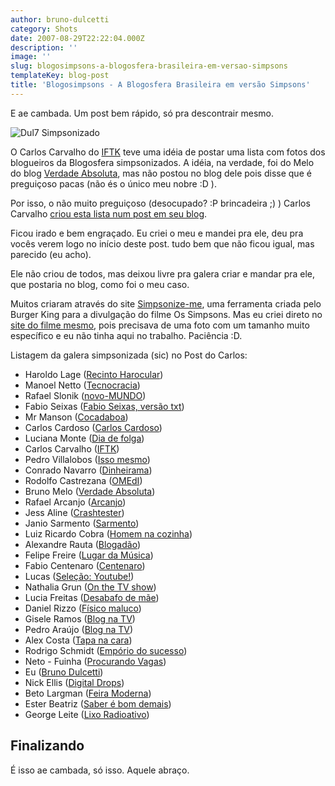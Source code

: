 ```yaml
---
author: bruno-dulcetti
category: Shots
date: 2007-08-29T22:22:04.000Z
description: ''
image: ''
slug: blogosimpsons-a-blogosfera-brasileira-em-versao-simpsons
templateKey: blog-post
title: 'Blogosimpsons - A Blogosfera Brasileira em versão Simpsons'
---
```


E ae cambada. Um post bem rápido, só pra descontrair mesmo.

![Dul7 Simpsonizado](/assets/images/posts/dul7_simpsons_melhor.jpg)

O Carlos Carvalho do <a href="http://www.iftk.com.br/wordpress" title="Visitar o Blog do Carlos Carvalho">IFTK</a> teve uma idéia de postar uma lista com fotos dos blogueiros da Blogosfera simpsonizados. A idéia, na verdade, foi do Melo do blog <a href="http://verdadeabsoluta.net/">Verdade Absoluta</a>, mas não postou no blog dele pois disse que é preguiçoso pacas (não és o único meu nobre :D ).

Por isso, o não muito preguiçoso (desocupado? :P brincadeira ;) ) Carlos Carvalho <a href="http://www.iftk.com.br/wordpress/2007/08/15/blogosfera-brasileira-simpsonizada/">criou esta lista num post em seu blog</a>.

Ficou irado e bem engraçado. Eu criei o meu e mandei pra ele, deu pra vocês verem logo no início deste post. tudo bem que não ficou igual, mas parecido (eu acho).

Ele não criou de todos, mas deixou livre pra galera criar e mandar pra ele, que postaria no blog, como foi o meu caso.

Muitos criaram através do site <a href="http://simpsonizeme.com/" title="crie o seu avatar dos Simpsons através do Simpsonize-me">Simpsonize-me</a>, uma ferramenta criada pelo Burger King para a divulgação do filme Os Simpsons. Mas eu criei direto no <a href="http://www.simpsonsmovie.com/" title="Visite o site do Filme dos Simpsons">site do filme mesmo</a>, pois precisava de uma foto com um tamanho muito específico e eu não tinha aqui no trabalho. Paciência :D.

Listagem da galera simpsonizada (sic) no Post do Carlos:

- Haroldo Lage (<a href="http://recintoharocular.blogspot.com/">Recinto Harocular</a>)
- Manoel Netto (<a href="http://www.tecnocracia.com.br/">Tecnocracia</a>)
- Rafael Slonik (<a href="http://novo-mundo.org/log/">novo-MUNDO</a>)
- Fabio Seixas (<a href="http://blog.fabioseixas.com.br/">Fabio Seixas, versão txt</a>)
- Mr Manson (<a href="http://www.cocadaboa.com/">Cocadaboa</a>)
- Carlos Cardoso (<a href="http://www.carloscardoso.com/">Carlos Cardoso</a>)
- Luciana Monte (<a href="http://diadefolga.com/">Dia de folga</a>)
- Carlos Carvalho (<a href="http://www.iftk.com.br/wordpress/">IFTK</a>)
- Pedro Villalobos (<a href="http://issomesmo.com/">Isso mesmo</a>)
- Conrado Navarro (<a href="http://www.dinheirama.com/">Dinheirama</a>)
- Rodolfo Castrezana (<a href="http://omedi.net/">OMEdI</a>)
- Bruno Melo (<a href="http://verdadeabsoluta.net/">Verdade Absoluta</a>)
- Rafael Arcanjo (<a href="http://arcanjo.org/">Arcanjo</a>)
- Jess Aline (<a href="http://crashtester.org/">Crashtester</a>)
- Janio Sarmento (<a href="http://sarmento.org/janio">Sarmento</a>)
- Luiz Ricardo Cobra (<a href="http://www.homemnacozinha.com/">Homem na cozinha</a>)
- Alexandre Rauta (<a href="http://www.blogadao.com/">Blogadão</a>)
- Felipe Freire (<a href="http://lugardamusica.blogspot.com/">Lugar da Música</a>)
- Fabio Centenaro (<a href="http://centenaro.org/">Centenaro</a>)
- Lucas (<a href="http://youtubeforever.blogspot.com/">Seleção: Youtube!</a>)
- Nathalia Grun (<a href="http://onthetvshow.org/">On the TV show</a>)
- Lucia Freitas (<a href="http://www.desabafodemae.com.br/">Desabafo de mãe</a>)
- Daniel Rizzo (<a href="http://www.fisicomaluco.com/">Físico maluco</a>)
- Gisele Ramos (<a href="http://www.blognatv.com/">Blog na TV</a>)
- Pedro Araújo (<a href="http://www.blognatv.com/">Blog na TV</a>)
- Alex Costa (<a href="http://tapanacara.com.br/blog/">Tapa na cara</a>)
- Rodrigo Schmidt (<a href="http://emporiodosucesso.com.br/">Empório do sucesso</a>)
- Neto - Fuinha (<a href="http://procurandovagas.org/">Procurando Vagas</a>)
- Eu (<a href="http://brunodulcetti.com/blog/">Bruno Dulcetti</a>)
- Nick Ellis (<a href="http://digitaldrops.com.br/">Digital Drops</a>)
- Beto Largman (<a href="http://oglobo.globo.com/online/blogs/largman/">Feira Moderna</a>)
- Ester Beatriz (<a href="http://www.saberebomdemais.com/">Saber é bom demais</a>)
- George Leite (<a href="http://www.lixoradioativo.com/">Lixo Radioativo</a>)

## Finalizando

É isso ae cambada, só isso. Aquele abraço.
